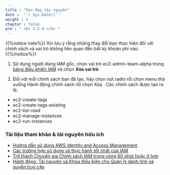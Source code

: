 ```yaml
---
title : "Dọn dẹp tài nguyên"
date :  "`r Sys.Date()`" 
weight : 4
chapter : false
pre : " <b> 3.2.4 </b> "
---
```

{{%notice note%}}
Xin lưu ý rằng những thay đổi bạn thực hiện đối với chính sách và vai trò không liên quan đến bất kỳ khoản phí nào.
{{%/notice%}}

1. Sử dụng người dùng IAM gốc, chọn vai trò ec2-admin-team-alpha trong [bảng điều khiển IAM](https://console.aws.amazon.com/iam/) và chọn **Xóa vai trò** 

2. Đối với mỗi chính sách bạn đã tạo, hãy chọn nút radio rồi chọn menu thả xuống Hành động chính sách rồi chọn Xóa .
Các chính sách được tạo ra là:
- ec2-create-tags
- ec2-create-tags-existing
- ec2-list-read
- ec2-manage-instances
- ec2-run-instances

### Tài liệu tham khảo & tài nguyên hữu ích
- [Hướng dẫn sử dụng AWS Identity and Access Management](https://docs.aws.amazon.com/IAM/latest/UserGuide/introduction.html)
- [Các trường hợp sử dụng và thực hành tốt nhất của IAM](https://docs.aws.amazon.com/IAM/latest/UserGuide/IAMBestPracticesAndUseCases.html)
- [Trở thành Chuyên gia Chính sách IAM trong vòng 60 phút hoặc ít hơn](https://youtu.be/YQsK4MtsELU)
- [Hành động, Tài nguyên và Khóa điều kiện cho Quản lý danh tính và quyền truy cập](https://docs.aws.amazon.com/IAM/latest/UserGuide/list_identityandaccessmanagement.html) 